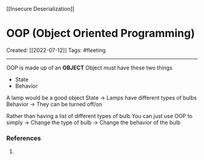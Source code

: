 [[Insecure Deserialization]]

# OOP (Object Oriented Programming)
Created:  [[2022-07-12]]
Tags: #fleeting 

---
OOP is made up of an **OBJECT**
Object must have these two things
- State
- Behavior

A lamp would be a good object
State -> Lamps have different types of bulbs
Behavior -> They can be turned off/on

Rather than having a list of different types of bulb
You can just use OOP to simply 
-> Change the type of bulb
-> Change the behavior of the bulb











### References
1. 
